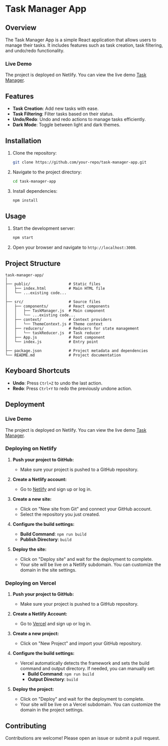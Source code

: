 # Task Manager App

## Overview
The Task Manager App is a simple React application that allows users to manage their tasks. It includes features such as task creation, task filtering, and undo/redo functionality.

### Live Demo
The project is deployed on Netlify. You can view the live demo [Task Manager](https://preeminent-mousse-3c7d04.netlify.app/).

## Features
- **Task Creation**: Add new tasks with ease.
- **Task Filtering**: Filter tasks based on their status.
- **Undo/Redo**: Undo and redo actions to manage tasks efficiently.
- **Dark Mode**: Toggle between light and dark themes.

## Installation
1. Clone the repository:
   ```bash
   git clone https://github.com/your-repo/task-manager-app.git
   ```
2. Navigate to the project directory:
   ```bash
   cd task-manager-app
   ```
3. Install dependencies:
   ```bash
   npm install
   ```

## Usage
1. Start the development server:
   ```bash
   npm start
   ```
2. Open your browser and navigate to `http://localhost:3000`.

## Project Structure
```
task-manager-app/
│
├── public/                 # Static files
│   ├── index.html          # Main HTML file
│   └── ...existing code...
│
├── src/                    # Source files
│   ├── components/         # React components
│   │   ├── TaskManager.js  # Main component
│   │   └── ...existing code...
│   ├── context/            # Context providers
│   │   └── ThemeContext.js # Theme context
│   ├── reducers/           # Reducers for state management
│   │   └── taskReducer.js  # Task reducer
│   ├── App.js              # Root component
│   └── index.js            # Entry point
│
├── package.json            # Project metadata and dependencies
└── README.md               # Project documentation
```

## Keyboard Shortcuts
- **Undo**: Press `Ctrl+Z` to undo the last action.
- **Redo**: Press `Ctrl+Y` to redo the previously undone action.

## Deployment

### Live Demo
The project is deployed on Netlify. You can view the live demo [Task Manager](https://preeminent-mousse-3c7d04.netlify.app/).

### Deploying on Netlify

1. **Push your project to GitHub:**
   - Make sure your project is pushed to a GitHub repository.

2. **Create a Netlify account:**
   - Go to [Netlify](https://www.netlify.com/) and sign up or log in.

3. **Create a new site:**
   - Click on "New site from Git" and connect your GitHub account.
   - Select the repository you just created.

4. **Configure the build settings:**
   - **Build Command**: `npm run build`
   - **Publish Directory**: `build`

5. **Deploy the site:**
   - Click on "Deploy site" and wait for the deployment to complete.
   - Your site will be live on a Netlify subdomain. You can customize the domain in the site settings.

### Deploying on Vercel

1. **Push your project to GitHub:**
   - Make sure your project is pushed to a GitHub repository.

2. **Create a Netlify Account:**
   - Go to [Vercel](https://www.netlify.com//) and sign up or log in.

3. **Create a new project:**
   - Click on "New Project" and import your GitHub repository.

4. **Configure the build settings:**
   - Vercel automatically detects the framework and sets the build command and output directory. If needed, you can manually set:
     - **Build Command**: `npm run build`
     - **Output Directory**: `build`

5. **Deploy the project:**
   - Click on "Deploy" and wait for the deployment to complete.
   - Your site will be live on a Vercel subdomain. You can customize the domain in the project settings.

## Contributing
Contributions are welcome! Please open an issue or submit a pull request.
